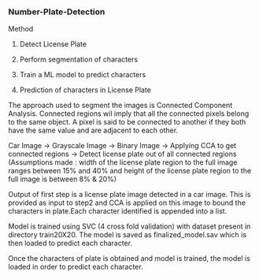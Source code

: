### Number-Plate-Detection

Method
1. Detect License Plate

2. Perform segmentation of characters

3. Train a ML model to predict characters

4. Prediction of characters in License Plate

The approach used to segment the images is Connected Component Analysis. Connected regions wil imply that all the connected pixels belong to the same object. A pixel is said to be connected to another if they both have the same value and are adjacent to each other.

Car Image -> Grayscale Image -> Binary Image -> Applying CCA to get connected regions -> Detect license plate out of all connected regions (Assumptions made : width of the license plate region to the full image ranges between 15% and 40% and height of the license plate region to the full image is between 8% & 20%)

Output of first step is a license plate image detected in a car image. This is provided as input to step2 and CCA is applied on this image to bound the characters in plate.Each character identified is appended into a list.

Model is trained using SVC (4 cross fold validation) with dataset present in directory train20X20. The model is saved as finalized_model.sav which is then loaded to predict each character.

Once the characters of plate is obtained and model is trained, the model is loaded in order to predict each character.
